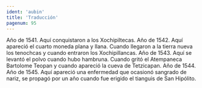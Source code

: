 ```yaml
---
ident: 'aubin'
title: 'Traducción'
pagenum: 95
---
```

Año de 1541.
Aquí conquistaron a los Xochipiltecas.
Año de 1542.
Aquí apareció el cuarto moneda plana y llana. Cuando llegaron a la tierra nueva los tenochcas y cuando entraron los Xochipillancas.
Año de 1543.
Aquí se levantó el polvo cuando hubo hambruna. Cuando gritó el Atempaneca Bartolome Teopan y cuando apareció la cueva de Tetzicapan.
Año de 1544.
Año de 1545.
Aquí apareció una enfermedad que ocasionó sangrado de nariz, se propagó por un año cuando fue erigido el tianguis de San Hipólito.
